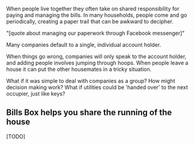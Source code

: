 When people live together they often take on shared responsibility for paying and managing the bills. In many households, people come and go periodically, creating a paper trail that can be awkward to decipher.

"[quote about managing our paperwork through Facebook messenger]"

Many companies default to a single, individual account holder.

When things go wrong, companies will only speak to the account holder, and adding people involves jumping through hoops. When people leave a house it can put the other housemates in a tricky situation.

What if it was simple to deal with companies as a group? How might decision making work? What if utilities could be 'handed over' to the next occupier, just like keys?


## Bills Box helps you share the running of the house

[TODO]
